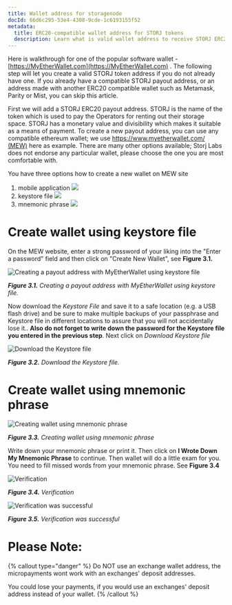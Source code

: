 ```yaml
---
title: Wallet address for storagenode
docId: 66d6c295-53e4-4308-9cde-1c6193155f52
metadata:
  title: ERC20-compatible wallet address for STORJ tokens
  description: Learn what is valid wallet address to receive STORJ ERC20 tokens.
---
```

Here is walkthrough for one of the popular software wallet - [https://MyEtherWallet.com](https://MyEtherWallet.com) . The following step will let you create a valid STORJ token address if you do not already have one. If you already have a compatible STORJ payout address, or an address made with another ERC20 compatible wallet such as Metamask, Parity or Mist, you can skip this article.

First we will add a STORJ ERC20 payout address. STORJ is the name of the token which is used to pay the Operators for renting out their storage space. STORJ has a monetary value and divisibility which makes it suitable as a means of payment. To create a new payout address, you can use any compatible ethereum wallet; we use [https://www.myetherwallet.com/ (MEW)](https://www.myetherwallet.com/) here as example. There are many other options available; Storj Labs does not endorse any particular wallet, please choose the one you are most comfortable with.

You have three options how to create a new wallet on MEW site

1. mobile application
![](https://link.storjshare.io/raw/jwdgkkb45jf3qbxeehfmdu6b23kq/docs/images/PIA-storagenode/mceclip3.png)
2. keystore file
![](https://link.storjshare.io/raw/jwdgkkb45jf3qbxeehfmdu6b23kq/docs/images/PIA-storagenode/mceclip2.png)
3. mnemonic phrase
![](https://link.storjshare.io/raw/jwdgkkb45jf3qbxeehfmdu6b23kq/docs/images/PIA-storagenode/mceclip1.png)
 

# Create wallet using keystore file
On the MEW website, enter a strong password of your liking into the "Enter a password" field and then click on "Create New Wallet", see **Figure 3.1.**

![Creating a payout address with MyEtherWallet using keystore file](https://link.storjshare.io/raw/jwdgkkb45jf3qbxeehfmdu6b23kq/docs/images/PIA-storagenode/mceclip2.png)

***Figure 3.1.** Creating a payout address with MyEtherWallet using keystore file.*

Now download the *Keystore File* and save it to a safe location (e.g. a USB flash drive) and be sure to make multiple backups of your passphrase and Keystore file in different locations to assure that you will not accidentally lose it.. **Also do not forget to write down the password for the Keystore file you entered in the previous step**. Next click on *Download Keystore file*

![Download the Keystore file](https://link.storjshare.io/raw/jwdgkkb45jf3qbxeehfmdu6b23kq/docs/images/PIA-storagenode/mceclip5.png)

***Figure 3.2.** Download the Keystore file.*

# Create wallet using mnemonic phrase
![Creating wallet using mnemonic phrase](https://link.storjshare.io/raw/jwdgkkb45jf3qbxeehfmdu6b23kq/docs/images/PIA-storagenode/mceclip6.png)

***Figure 3.3.** Creating wallet using mnemonic phrase*

Write down your mnemonic phrase or print it. Then click on **I Wrote Down My Mnemonic Phrase** to continue. Then wallet will do a little exam for you. You need to fill missed words from your mnemonic phrase. See **Figure 3.4**

![Verification](https://link.storjshare.io/raw/jwdgkkb45jf3qbxeehfmdu6b23kq/docs/images/PIA-storagenode/mceclip7.png)

***Figure 3.4.** Verification*

![Verification was successful](https://link.storjshare.io/raw/jwdgkkb45jf3qbxeehfmdu6b23kq/docs/images/PIA-storagenode/mceclip8.png)

***Figure 3.5.** Verification was successful*

# Please Note:
{% callout type="danger"  %}
Do NOT use an exchange wallet address, the micropayments wont work with an exchanges' deposit addresses.

You could lose your payments, if you would use an exchanges' deposit address instead of your wallet.
{% /callout %}